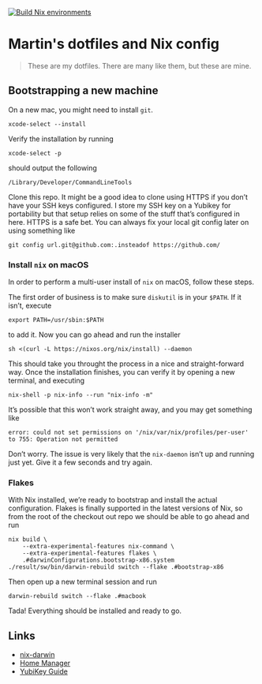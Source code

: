 [![Build Nix environments](https://github.com/hardselius/dotfiles/actions/workflows/ci.yml/badge.svg)](https://github.com/hardselius/dotfiles/actions/workflows/ci.yml)

# Martin's dotfiles and Nix config

> These are my dotfiles. There are many like them, but these are mine.

## Bootstrapping a new machine

On a new mac, you might need to install `git`.

```
xcode-select --install
```

Verify the installation by running

```
xcode-select -p
```

should output the following

```
/Library/Developer/CommandLineTools
```

Clone this repo. It might be a good idea to clone using HTTPS if you
don’t have your SSH keys configured. I store my SSH key on a Yubikey for
portability but that setup relies on some of the stuff that’s configured
in here. HTTPS is a safe bet. You can always fix your local git config
later on using something like

```
git config url.git@github.com:.insteadof https://github.com/
```

### Install `nix` on macOS

In order to perform a multi-user install of `nix` on macOS, follow these
steps.

The first order of business is to make sure `diskutil` is in your
`$PATH`. If it isn’t, execute

```
export PATH=/usr/sbin:$PATH
```

to add it. Now you can go ahead and run the installer

```
sh <(curl -L https://nixos.org/nix/install) --daemon
```

This should take you throught the process in a nice and straight-forward
way. Once the installation finishes, you can verify it by opening a new
terminal, and executing

```
nix-shell -p nix-info --run "nix-info -m"
```

It’s possible that this won’t work straight away, and you may get
something like

```
error: could not set permissions on '/nix/var/nix/profiles/per-user' to 755: Operation not permitted
```

Don’t worry. The issue is very likely that the `nix-daemon` isn’t up and
running just yet. Give it a few seconds and try again.

### Flakes

With Nix installed, we’re ready to bootstrap and install the actual
configuration. Flakes is finally supported in the latest versions of
Nix, so from the root of the checkout out repo we should be able to go
ahead and run

```
nix build \
	--extra-experimental-features nix-command \
	--extra-experimental-features flakes \
	.#darwinConfigurations.bootstrap-x86.system
./result/sw/bin/darwin-rebuild switch --flake .#bootstrap-x86
```

Then open up a new terminal session and run

```
darwin-rebuild switch --flake .#macbook
```

Tada! Everything should be installed and ready to go.

## Links

- [nix-darwin](https://github.com/LnL7/nix-darwin)
- [Home Manager](https://github.com/nix-community/home-manager)
- [YubiKey Guide](https://github.com/drduh/YubiKey-Guide)
